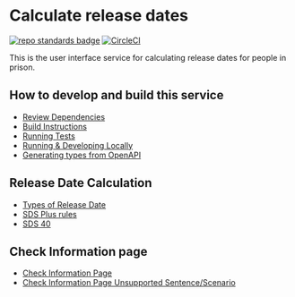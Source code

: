 
# Calculate release dates

[![repo standards badge](https://img.shields.io/badge/dynamic/json?color=blue&style=for-the-badge&logo=github&label=MoJ%20Compliant&query=%24.data%5B%3F%28%40.name%20%3D%3D%20%22calculate-release-dates%22%29%5D.status&url=https%3A%2F%2Foperations-engineering-reports.cloud-platform.service.justice.gov.uk%2Fgithub_repositories)](https://operations-engineering-reports.cloud-platform.service.justice.gov.uk/github_repositories#calculate-release-dates "Link to report")
[![CircleCI](https://circleci.com/gh/ministryofjustice/calculate-release-dates/tree/main.svg?style=svg)](https://circleci.com/gh/ministryofjustice/calculate-release-dates)

This is the user interface service for calculating release dates for people in prison.

## How to develop and build this service

* [Review Dependencies](docs/dependencies.md)
* [Build Instructions](docs/build.md)
* [Running Tests](docs/tests.md)
* [Running & Developing Locally](docs/development.md)
* [Generating types from OpenAPI](docs/generating-openapi.md)

## Release Date Calculation

* [Types of Release Date](docs/release-date-types.md)
* [SDS Plus rules](docs/sds-plus.md)
* [SDS 40](docs/sds-40.md)


## Check Information page

* [Check Information Page](docs/check-information-page.md)
* [Check Information Page Unsupported Sentence/Scenario](docs/check-information-unsupported-sentence.md)